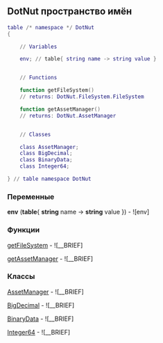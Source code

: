 ## DotNut пространство имён
```lua
table /* namespace */ DotNut
{

    // Variables

    env; // table{ string name -> string value }


    // Functions

    function getFileSystem()
    // returns: DotNut.FileSystem.FileSystem

    function getAssetManager()
    // returns: DotNut.AssetManager


    // Classes

    class AssetManager;
    class BigDecimal;
    class BinaryData;
    class Integer64;

} // table namespace DotNut
```


### Переменные

**env** (**table**{ **string** name -> **string** value }) - ![env]


### Функции


[getFileSystem](DotNut/getFileSystem.md) - ![__BRIEF]


[getAssetManager](DotNut/getAssetManager.md) - ![__BRIEF]


### Классы


[AssetManager](DotNut/AssetManager.md) - ![__BRIEF]

[BigDecimal](DotNut/BigDecimal.md) - ![__BRIEF]

[BinaryData](DotNut/BinaryData.md) - ![__BRIEF]

[Integer64](DotNut/Integer64.md) - ![__BRIEF]
